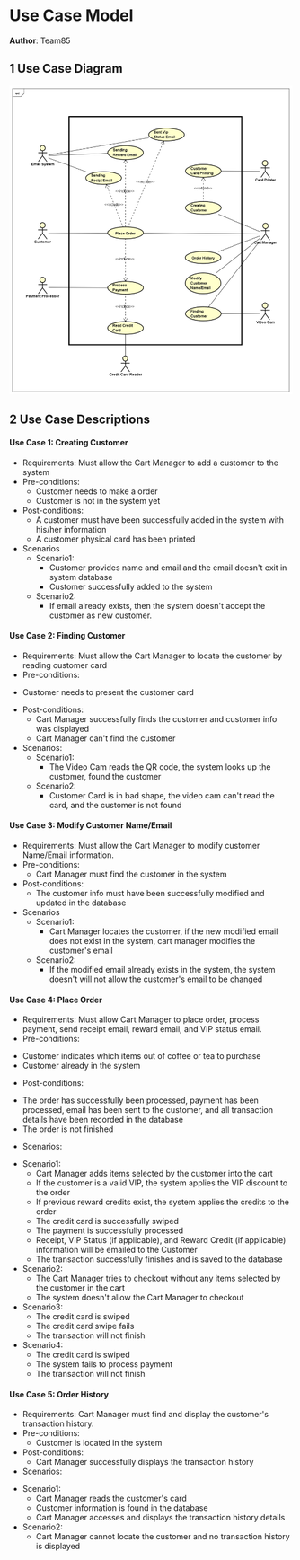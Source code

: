 # Use Case Model

**Author**: Team85

## 1 Use Case Diagram

![](./SupportFiles/TCCart-UseCaseDiagram.png)

## 2 Use Case Descriptions

#### Use Case 1: Creating Customer
- Requirements: Must allow the Cart Manager to add a customer to the system
- Pre-conditions:
  * Customer needs to make a order
  * Customer is not in the system yet
- Post-conditions:
  * A customer must have been successfully added in the system with his/her information
  * A customer physical card has been printed   
- Scenarios
  + Scenario1:
     * Customer provides name and email and the email doesn't exit in system database
     * Customer successfully added to the system
  + Scenario2:
     * If email already exists, then the system doesn't accept the customer as new customer.

#### Use Case 2: Finding Customer
- Requirements: Must allow the Cart Manager to locate the customer by reading customer card
- Pre-conditions:
 * Customer needs to present the customer card  
- Post-conditions:
  * Cart Manager successfully finds the customer and customer info was displayed
  * Cart Manager can't find the customer
- Scenarios:
  + Scenario1:
     * The Video Cam reads the QR code, the system looks up the customer, found the customer
  + Scenario2:
     * Customer Card is in bad shape, the video cam can't read the card, and the customer is not found

#### Use Case 3: Modify Customer Name/Email
- Requirements: Must allow the Cart Manager to modify customer Name/Email information.
- Pre-conditions:
   * Cart Manager must find the customer in the system
- Post-conditions:
  * The customer info must have been successfully modified and updated in the database   
- Scenarios
  + Scenario1:
     * Cart Manager locates the customer, if the new modified email does not exist in the system, cart manager modifies the customer's email
  + Scenario2:
     * If the modified email already exists in the system, the system doesn't will not allow the customer's email to be changed     

#### Use Case 4: Place Order
- Requirements: Must allow Cart Manager to place order, process payment, send receipt email, reward email, and VIP status email.  
- Pre-conditions:
 * Customer indicates which items out of coffee or tea to purchase
 * Customer already in the system  
- Post-conditions:
 * The order has successfully been processed, payment has been processed, email has been sent to the customer, and all transaction details have been recorded in the database
 * The order is not finished
- Scenarios:
 + Scenario1:
    * Cart Manager adds items selected by the customer into the cart
    * If the customer is a valid VIP, the system applies the VIP discount to the order
    * If previous reward credits exist, the system applies the credits to the order
    * The credit card is successfully swiped
    * The payment is successfully processed 
    * Receipt, VIP Status (if applicable), and Reward Credit (if applicable) information will be emailed to the Customer
    * The transaction successfully finishes and is saved to the database
 + Scenario2:
    * The Cart Manager tries to checkout without any items selected by the customer in the cart
    * The system doesn't allow the Cart Manager to checkout 
 + Scenario3:
    * The credit card is swiped
    * The credit card swipe fails
    * The transaction will not finish
 + Scenario4:
    * The credit card is swiped
    * The system fails to process payment
    * The transaction will not finish  

#### Use Case 5: Order History
- Requirements: Cart Manager must find and display the customer's transaction history.
- Pre-conditions:
   * Customer is located in the system
- Post-conditions:
   * Cart Manager successfully displays the transaction history
- Scenarios:
 + Scenario1:
    * Cart Manager reads the customer's card
    * Customer information is found in the database
    * Cart Manager accesses and displays the transaction history details
 + Scenario2:
    * Cart Manager cannot locate the customer and no transaction history is displayed
